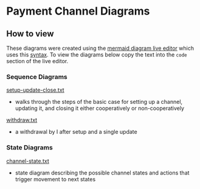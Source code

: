 # Payment Channel Diagrams

## How to view
These diagrams were created using the [mermaid diagram live editor](https://mermaid-js.github.io/mermaid-live-editor) which uses this [syntax](https://mermaid-js.github.io/mermaid/#/sequenceDiagram). To view the diagrams below copy the text into the `code` section of the live editor.

### Sequence Diagrams
[setup-update-close.txt](./sequence-diagrams/setup-update-close.txt)
- walks through the steps of the basic case for setting up a channel, updating it, and closing it either cooperatively or non-cooperatively

[withdraw.txt](./sequence-diagrams/withdraw.txt)
- a withdrawal by I after setup and a single update

### State Diagrams
[channel-state.txt](./state-diagrams/channel-state.txt)
- state diagram describing the possible channel states and actions that trigger movement to next states
